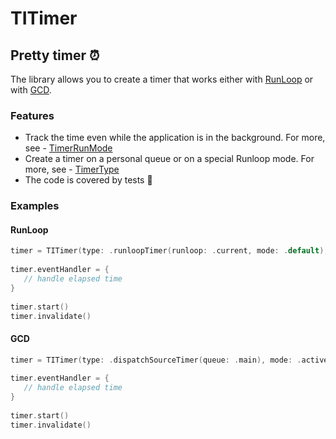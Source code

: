 # TITimer
## Pretty timer ⏰

The library allows you to create a timer that works either with [RunLoop](#Runloop) or with [GCD](#GCD).

### Features

- Track the time even while the application is in the background. For more, see - [TimerRunMode](Sources/TITimer/Enums/TimerRunMode.swift)
- Create a timer on a personal queue or on a special Runloop mode. For more, see - [TimerType](Sources/TITimer/Enums/TimerType.swift)
- The code is covered by tests 🙂

### Examples

#### RunLoop

```swift
timer = TITimer(type: .runloopTimer(runloop: .current, mode: .default), mode: .activeAndBackground)
        
timer.eventHandler = {
   // handle elapsed time
}
        
timer.start()
timer.invalidate()
```
#### GCD

```swift
timer = TITimer(type: .dispatchSourceTimer(queue: .main), mode: .activeAndBackground)
        
timer.eventHandler = {
   // handle elapsed time
}
        
timer.start()
timer.invalidate()
```
